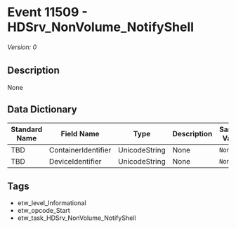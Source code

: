 # Event 11509 - HDSrv_NonVolume_NotifyShell
###### Version: 0

## Description
None

## Data Dictionary
|Standard Name|Field Name|Type|Description|Sample Value|
|---|---|---|---|---|
|TBD|ContainerIdentifier|UnicodeString|None|`None`|
|TBD|DeviceIdentifier|UnicodeString|None|`None`|

## Tags
* etw_level_Informational
* etw_opcode_Start
* etw_task_HDSrv_NonVolume_NotifyShell